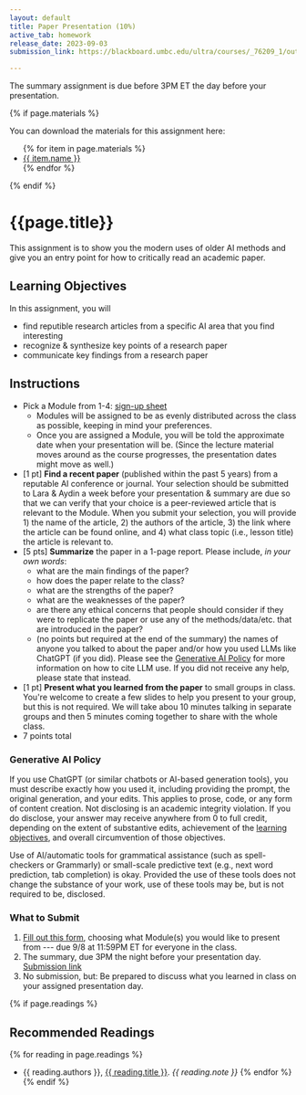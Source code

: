 ```yaml
---
layout: default
title: Paper Presentation (10%)
active_tab: homework
release_date: 2023-09-03 
submission_link: https://blackboard.umbc.edu/ultra/courses/_76209_1/outline/assessment/test/_6357062_1?courseId=_76209_1

---
```


<div class="alert alert-info">
The summary assignment is due before 3PM ET the day before your presentation. 
</div>

{% if page.materials %}
<div class="alert alert-info">
You can download the materials for this assignment here:
<ul>
{% for item in page.materials %}
<li><a href="{{item.url}}">{{ item.name }}</a></li>
{% endfor %}
</ul>
</div>
{% endif %}


{{page.title}}
=============================================================

This assignment is to show you the modern uses of older AI methods and give you an entry point for how to critically read an academic paper.

## Learning Objectives
In this assignment, you will
- find reputible research articles from a specific AI area that you find interesting
- recognize & synthesize key points of a research paper
- communicate key findings from a research paper

## Instructions
- Pick a Module from 1-4: [sign-up sheet](https://docs.google.com/forms/d/e/1FAIpQLSfaVh0jst-vw9b7iJlOqKQ23550p1Qk9Xpn7K7QVfWY25dLLQ/viewform?usp=sf_link)
  - Modules will be assigned to be as evenly distributed across the class as possible, keeping in mind your preferences.
  - Once you are assigned a Module, you will be told the approximate date when your presentation will be. (Since the lecture material moves around as the course progresses, the presentation dates might move as well.) 
- [1 pt] **Find a recent paper** (published within the past 5 years) from a reputable AI conference or journal. Your selection should be submitted to Lara & Aydin a week before your presentation & summary are due so that we can verify that your choice is a peer-reviewed article that is relevant to the Module. When you submit your selection, you will provide 1) the name of the article, 2) the authors of the article, 3) the link where the article can be found online, and 4) what class topic (i.e., lesson title) the article is relevant to.
- [5 pts] **Summarize** the paper in a 1-page report. Please include, _in your own words_:
  - what are the main findings of the paper?
  - how does the paper relate to the class?
  - what are the strengths of the paper?
  - what are the weaknesses of the paper?
  - are there any ethical concerns that people should consider if they were to replicate the paper or use any of the methods/data/etc. that are introduced in the paper?
  - (no points but required at the end of the summary) the names of anyone you talked to about the paper and/or how you used LLMs like ChatGPT (if you did). Please see the [Generative AI Policy](#generative-ai-policy) for more information on how to cite LLM use. If you did not receive any help, please state that instead.
- [1 pt] **Present what you learned from the paper** to small groups in class. You're welcome to create a few slides to help you present to your group, but this is not required. We will take abou 10 minutes talking in separate groups and then 5 minutes coming together to share with the whole class.
- 7 points total

### Generative AI Policy

If you use ChatGPT (or similar chatbots or AI-based generation tools), you must describe exactly how you used it, including providing the prompt, the original generation, and your edits. This applies to prose, code, or any form of content creation. Not disclosing is an academic integrity violation. If you do disclose, your answer may receive anywhere from 0 to full credit, depending on the extent of substantive edits, achievement of the [learning objectives](#learning-objectives), and overall circumvention of those objectives.

Use of AI/automatic tools for grammatical assistance (such as spell-checkers or Grammarly) or small-scale predictive text (e.g., next word prediction, tab completion) is okay. Provided the use of these tools does not change the substance of your work, use of these tools may be, but is not required to be, disclosed.

### What to Submit

1. [Fill out this form](https://docs.google.com/forms/d/e/1FAIpQLSfaVh0jst-vw9b7iJlOqKQ23550p1Qk9Xpn7K7QVfWY25dLLQ/viewform?usp=sf_link), choosing what Module(s) you would like to present from --- due 9/8 at 11:59PM ET for everyone in the class.
2. The summary, due 3PM the night before your presentation day. [Submission link](https://blackboard.umbc.edu/ultra/courses/_76209_1/outline/assessment/test/_6357062_1?courseId=_76209_1)
3. No submission, but: Be prepared to discuss what you learned in class on your assigned presentation day.


{% if page.readings %} 
## Recommended Readings
{% for reading in page.readings %}
* {{ reading.authors }}, <a href="{{ reading.url }}">{{ reading.title }}</a>.  <i>{{ reading.note }}</i>
{% endfor %}
{% endif %}
